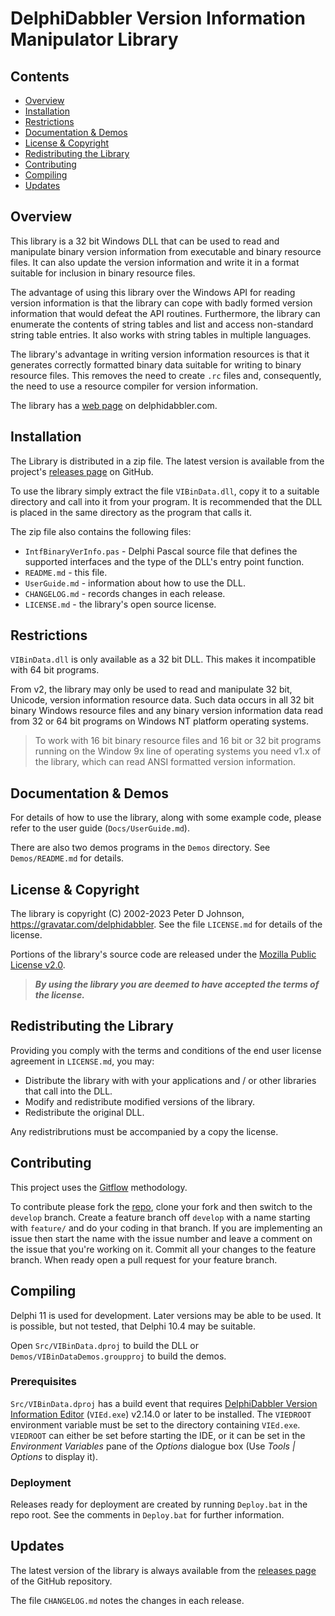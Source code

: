 # DelphiDabbler Version Information Manipulator Library

## Contents

* [Overview](#overview)
* [Installation](#installation)
* [Restrictions](#restrictions)
* [Documentation & Demos](#documentation--demos)
* [License & Copyright](#license--copyright)
* [Redistributing the Library](#redistributing-the-library)
* [Contributing](#contributing)
* [Compiling](#compiling)
* [Updates](#updates)

## Overview

This library is a 32 bit Windows DLL that can be used to read and manipulate binary version information from executable and binary resource files. It can also update the version information and write it in a format suitable for inclusion in binary resource files.

The advantage of using this library over the Windows API for reading version information is that the library can cope with badly formed version information that would defeat the API routines. Furthermore, the library can enumerate the contents of string tables and list and access non-standard string table entries. It also works with string tables in multiple languages.

The library's advantage in writing version information resources is that it generates correctly formatted binary data suitable for writing to binary resource files. This removes the need to create `.rc` files and, consequently, the need to use a resource compiler for version information.

The library has a [web page](https://delphidabbler.com/software/vibindata) on delphidabbler.com.

## Installation

The Library is distributed in a zip file. The latest version is available from the project's [releases page](https://github.com/delphidabbler/vilib/releases) on GitHub.

To use the library simply extract the file `VIBinData.dll`, copy it to a suitable directory and call into it from your program. It is recommended that the DLL is placed in the same directory as the program that calls it.

The zip file also contains the following files:

* `IntfBinaryVerInfo.pas` - Delphi Pascal source file that defines the supported interfaces and the type of the DLL's entry point function.
* `README.md` - this file.
* `UserGuide.md` - information about how to use the DLL.
* `CHANGELOG.md` - records changes in each release.
* `LICENSE.md` - the library's open source license.

## Restrictions

`VIBinData.dll` is only available as a 32 bit DLL. This makes it incompatible with 64 bit programs.

From v2, the library may only be used to read and manipulate 32 bit, Unicode, version information resource data. Such data occurs in all 32 bit binary Windows resource files and any binary version information data read from 32 or 64 bit programs on Windows NT platform operating systems.

> To work with 16 bit binary resource files and 16 bit or 32 bit programs running on the Window 9x line of operating systems you need v1.x of the library, which can read ANSI formatted version information.

## Documentation & Demos

For details of how to use the library, along with some example code, please refer to the user guide (`Docs/UserGuide.md`).

There are also two demos programs in the `Demos` directory. See `Demos/README.md` for details.

## License & Copyright

The library is copyright (C) 2002-2023 Peter D Johnson, <https://gravatar.com/delphidabbler>. See the file `LICENSE.md` for details of the license.

Portions of the library's source code are released under the [Mozilla Public License v2.0](https://mozilla.org/MPL/2.0/).

> ***By using the library you are deemed to have accepted the terms of the license.***

## Redistributing the Library

Providing you comply with the terms and conditions of the end user license agreement in `LICENSE.md`, you may:

* Distribute the library with with your applications and / or other libraries that call into the DLL.
* Modify and redistribute modified versions of the library.
* Redistribute the original DLL.

Any redistribrutions must be accompanied by a copy the license.

## Contributing

This project uses the [Gitflow](https://nvie.com/posts/a-successful-git-branching-model/) methodology.

To contribute please fork the [repo](https://github.com/delphidabbler/vilib), clone your fork and then switch to the `develop` branch. Create a feature branch off `develop` with a name starting with `feature/` and do your coding in that branch. If you are implementing an issue then start the name with the issue number and leave a comment on the issue that you're working on it. Commit all your changes to the feature branch. When ready open a pull request for your feature branch.

## Compiling

Delphi 11 is used for development. Later versions may be able to be used. It is possible, but not tested, that Delphi 10.4 may be suitable.

Open `Src/VIBinData.dproj` to build the DLL or `Demos/VIBinDataDemos.groupproj` to build the demos.

### Prerequisites

`Src/VIBinData.dproj` has a build event that requires [DelphiDabbler Version Information Editor](https://delphidabbler.com/software/vied) (`VIEd.exe`) v2.14.0 or later to be installed. The `VIEDROOT` environment variable must be set to the directory containing `VIEd.exe`. `VIEDROOT` can either be set before starting the IDE, or it can be set in the _Environment Variables_ pane of the _Options_ dialogue box (Use _Tools | Options_ to display it).

### Deployment

Releases ready for deployment are created by running `Deploy.bat` in the repo root. See the comments in `Deploy.bat` for further information.

## Updates

The latest version of the library is always available from the [releases page](https://github.com/delphidabbler/vilib/releases) of the GitHub repository.

The file `CHANGELOG.md` notes the changes in each release.
